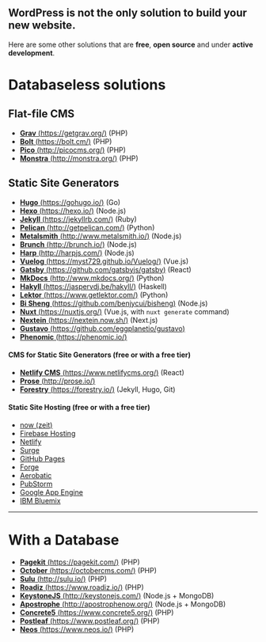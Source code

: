 ## WordPress is not the only solution to build your new website.

Here are some other solutions that are **free**, **open source** and under **active development**.

# Databaseless solutions

## Flat-file CMS
-   [**Grav** (https://getgrav.org/)](https://getgrav.org/) (PHP)
-   [**Bolt** (https://bolt.cm/)](https://bolt.cm/) (PHP)
-   [**Pico** (http://picocms.org/)](http://picocms.org/) (PHP)
-   [**Monstra** (http://monstra.org/)](http://monstra.org/) (PHP)

## Static Site Generators
-   [**Hugo** (https://gohugo.io/)](http://gohugo.io/) (Go)
-   [**Hexo** (https://hexo.io/)](https://hexo.io/) (Node.js)
-   [**Jekyll** (https://jekyllrb.com/)](https://jekyllrb.com/) (Ruby)
-   [**Pelican** (http://getpelican.com/)](http://getpelican.com/) (Python)
-   [**Metalsmith** (http://www.metalsmith.io/)](http://www.metalsmith.io/) (Node.js)
-   [**Brunch** (http://brunch.io/)](http://brunch.io/) (Node.js)
-   [**Harp** (http://harpjs.com/)](http://harpjs.com/) (Node.js)
-   [**Vuelog** (https://myst729.github.io/Vuelog/)](https://myst729.github.io/Vuelog/) (Vue.js)
-   [**Gatsby** (https://github.com/gatsbyjs/gatsby)](https://github.com/gatsbyjs/gatsby) (React)
-   [**MkDocs** (http://www.mkdocs.org/)](http://www.mkdocs.org/) (Python)
-   [**Hakyll** (https://jaspervdj.be/hakyll/)](https://jaspervdj.be/hakyll/) (Haskell)
-   [**Lektor** (https://www.getlektor.com/)](https://www.getlektor.com/) (Python)
-   [**Bi Sheng** (https://github.com/benjycui/bisheng)](https://github.com/benjycui/bisheng) (Node.js)
-   [**Nuxt** (https://nuxtjs.org/)](https://nuxtjs.org/) (Vue.js, with `nuxt generate` command)
- [**Nextein** (https://nextein.now.sh/)](https://nextein.now.sh/) (Next.js)
- [**Gustavo** (https://github.com/eggplanetio/gustavo)](https://github.com/eggplanetio/gustavo)
-   [**Phenomic** (https://phenomic.io/)](https://phenomic.io/)

#### CMS for Static Site Generators (free or with a free tier) 
-   [**Netlify CMS** (https://www.netlifycms.org/)](https://www.netlifycms.org/) (React)
-   [**Prose** (http://prose.io/)](http://prose.io/)
-   [**Forestry** (https://forestry.io/)](https://forestry.io/) (Jekyll, Hugo, Git)

#### Static Site Hosting (free or with a free tier) 
-   [now (zeit)](https://zeit.co/)
-   [Firebase Hosting](https://firebase.google.com/docs/hosting/)
-   [Netlify](https://www.netlify.com/)
-   [Surge](https://surge.sh/)
-   [GitHub Pages](https://pages.github.com/)
-   [Forge](https://getforge.com/)
-   [Aerobatic](https://www.aerobatic.com/)
-   [PubStorm](http://www.pubstorm.com/)
-   [Google App Engine](https://cloud.google.com/appengine/)
-   [IBM Bluemix](https://console.ng.bluemix.net/)

------

# With a Database
-   [**Pagekit** (https://pagekit.com/)](https://pagekit.com/) (PHP)
-   [**October** (https://octobercms.com/)](https://octobercms.com/) (PHP)
-   [**Sulu** (http://sulu.io/)](http://sulu.io/) (PHP)
-   [**Roadiz** (https://www.roadiz.io/)](https://www.roadiz.io/) (PHP)
-   [**KeystoneJS** (http://keystonejs.com/)](http://keystonejs.com/) (Node.js + MongoDB)
-   [**Apostrophe** (http://apostrophenow.org/)](http://apostrophenow.org/) (Node.js + MongoDB)
-   [**Concrete5** (https://www.concrete5.org/)](https://www.concrete5.org/) (PHP)
-   [**Postleaf** (https://www.postleaf.org/)](https://www.postleaf.org/) (PHP)
-   [**Neos** (https://www.neos.io/)](https://www.neos.io/) (PHP)
